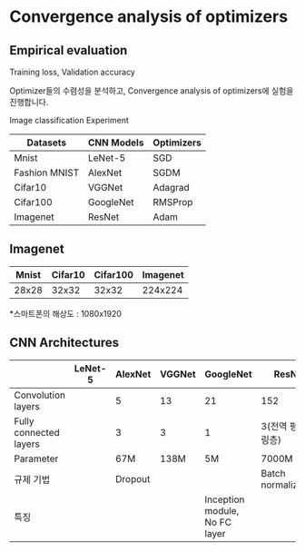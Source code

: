 # Convergence analysis of optimizers

## Empirical evaluation

Training loss, Validation accuracy

Optimizer들의 수렴성을 분석하고, Convergence analysis of optimizers에 실험을 진행합니다.

Image classification Experiment

|Datasets|CNN Models|Optimizers|
|---|---|---|
|Mnist|LeNet-5|SGD|
|Fashion MNIST|AlexNet|SGDM|
|Cifar10|VGGNet|Adagrad|
|Cifar100|GoogleNet|RMSProp|
|Imagenet|ResNet|Adam|

## Imagenet

|Mnist|Cifar10|Cifar100|Imagenet|
|---|---|---|---|
|28x28|32x32|32x32|224x224|

*스마트폰의 해상도 : 1080x1920

## CNN Architectures

||LeNet-5|AlexNet|VGGNet|GoogleNet|ResNet|
|---|---|---|---|---|---|
|Convolution layers||5|13|21|152|
|Fully connected layers||3|3|1|3(전역 평균 풀링층)|
|Parameter||67M|138M|5M|7000M|
|규제 기법||Dropout|||Batch normalization|
|특징||||Inception module, No FC layer||
